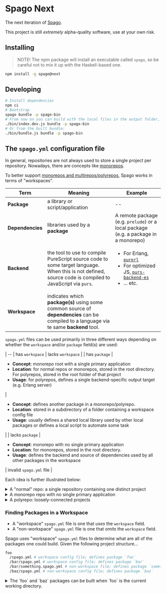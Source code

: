 # Spago Next

The next iteration of [Spago](https://github.com/purescript/spago).

This project is still _extremely_ alpha-quality software, use at your own risk.

## Installing

> NOTE! The npm package will install an executable called `spago`, so be careful not to mix it up with the Haskell-based one.

```bash
npm install -g spago@next
```

## Developing

```bash
# Install dependencies
npm ci
# Bootstrap
spago bundle -p spago-bin
# From now on you can build with the local files in the output folder, e.g.:
./bin/index.dev.js bundle -p spago-bin
# Or from the built bundle:
./bin/bundle.js bundle -p spago-bin
```

## The `spago.yml` configuration file

In general, repositories are not always used to store a single project per repository. Nowadays, there are concepts like [monorepos](https://monorepo.tools/).

To better support [monorepos and multirepos/polyrepos](https://monorepo.tools/), Spago works in terms of "workspaces".

| Term | Meaning | Example |
| - | - | - |
| **Package** | a library or script/application | -- |
| **Dependencies** | libraries used by a **package** | A remote package (e.g. `prelude`) or a local package (e.g. a package in a monorepo) |
| **Backend** | the tool to use to compile PureScript source code to some target language. When this is not defined, source code is compiled to JavaScript via `purs`. | <ul><li>For Erlang, [`purerl`](https://github.com/purerl/purerl)</li><li>For optimized JS, [`purs-backend-es`]()</li><li>... etc.</li></ul> |
| **Workspace** | indicates which **package(s)** using some common source of **dependencies** can be compiled to a language via te same **backend** tool. |

`spago.yml` files can be used primarily in three different ways depending on whether the `workspace` and/or `package` field(s) are used:

| -- | has `workspace` | lacks `workspace` |
| has `package` | <ul><li>**Concept**: monorepo root with a single primary application</li><li>**Location**: for normal repos or monorepos, stored in the root directory. For polyrepos, stored in the root folder of that project</li><li>**Usage**: for polyrepos, defines a single backend-specific output target (e.g. Erlang server)</li></ul> | <ul><li>**Concept**: defines another package in a monorepo/polyrepo.</li><li>**Location**: stored in a subdirectory of a folder containing a workspace config file</li><li>**Usage**: usually defines a shared local library used by other local packages or defines a local script to automate some task</li></ul> |
| lacks `package` | <ul><li>**Concept**: monorepo with no single primary application</li><li>**Location**: for monorepos, stored in the root directory.</li><li>**Usage**: defines the backend and source of dependencies used by all other packages in the workspace</li></ul>  | invalid `spago.yml` file |

Each idea is further illustrated below:

<details>
<summary>A "normal" repo: a single repository containing one distinct project</summary>

Given this project structure...
```
root
  /spago.yml
  /src/Main.purs
```

... the `spago.yml` file would look like this:
```yml
package:
  name: my-random-number-game
  dependencies:
    - prelude
    - effect
    - console

workspace:
  package_set:
    registry: 11.10.0
```

In other words, there is only 1 package named `my-random-number-game` for this workspace.

</details>

<details>
<summary>A monorepo repo with no single primary application</summary>

Given this project structure...
```sh
root
  /spago.yml
#  /src/Main.purs # if the repo has a single primary application
  /core
    /spago.yml
    /src/Types.purs
  /lib1
    /spago.yml
    /src/Types.purs
  /script1
    /spago.yml
    /src/Script1/Main.purs
```

... the `spago.yml` files might look like this:

```yml
# root/spago.yml

# if the repo has a single primary application, this is uncommented
#package:
#  name: core
#  dependencies:
#    - prelude

workspace:
  package_set:
    registry: 11.10.0
```

```yml
# core/spago.yml
package:
  name: core
  dependencies:
    - prelude
```

```yml
# lib/spago.yml
package:
  name: lib1
  dependencies:
    - prelude
    - core
```

```yml
# core/spago.yml
package:
  name: app1
  dependencies:
    - prelude
    - core
```

```yml
# core/spago.yml
package:
  name: app2
  dependencies:
    - prelude
    - core
    - lib1
```

</details>


<details>
<summary>A polyrepo: loosely-connected projects</summary>

Given this project structure...
```diff
root
  /erlang
    /spago.yml
    /src/Main.purs
    /scripts
      /spago.yml
      /src/Scripts/Main.purs
  /node
    /spago.yml
    /src/Main.purs
```

... the `spago.yml` files might look like this:

```yml
# root/erlang/spago.yml
package:
  name: erlang-app
  dependencies:
    - prelude

workspace:
  package_set:
    registry: 11.10.0
  backend:
    cmd: purerl
```

```yml
# root/node/spago.yml
package:
  name: node-app
  dependencies:
    - prelude

workspace:
  package_set:
    registry: 11.10.0
  backend:
    cmd: purs-backend-es
```

</details>

### Finding Packages in a Workspace

- A "workspace" `spago.yml` file is one that *uses* the `workspace` field.
- A "non-workspace" `spago.yml` file is one that *omits* the `workspace` field.

Spago uses "workspace" `spago.yml` files to determine what are all of the packages one could build. Given the following project structure...

```sh
foo
  /spago.yml # workspace config file; defines package `foo`
  /bar/spago.yml # workspace config file; defines package `bar`
  /bar/something.spago.yml # non-workspace file; defines package `something`
  /baz/spago.yml # non-workspace config file; defines package `baz`
```

<details>
<summary>The `foo` and `baz` packages can be built when `foo` is the current working directory.</summary>

When ran from the directory `foo`, Spago will search for a "workspace" config file in the current directory. It finds `foo/spago.yml` and sees that it defines the package `foo`. It will then recurse into all subdirectories of `foo`.
- If it finds another "workspace" config file in these subdirectories (e.g. `foo/bar/spago.yml`), it ignores that entire subdirectory. So packages from `foo/bar/spago.yml` and `foo/bar/something/spago.yml` are excluded
- If it finds a "non-workspace" config files (e.g. `foo/baz/spago.yml`), it includes those packages. 

At the end of this process, `foo` and `baz` are the only packages considered.

### `spago.yml` fields and their meaning

```yml
# optional
package:
  # required, String
  name: my-package-name

  # optional, String
  description: "a useful package"

  # required
  dependencies:
    # One of three options
    #   1. just the package
    - packageName
    #   2. the package, using the widest possible vesrion range
    - packageName: "*"
    #   2. the package, using a specified vesrion range
    - packageName: ">=1.1.1 <2.0.0"

# optional
  bundle:
    # optional, Boolean, whether to minify
    minify: true
    # optional, String, the module name to bundle
    module: Main
    # optional, String, the file to which to output
    outfile: "index.js"
    # optional, "node" or "browser"
    platform: "browser"
    # optional, "app" or "module"
    type: "app"

# optional
  run:
    # optional, String, the module that has the `main :: Effect Unit` function
    main: "Main"
    # optional, Array String, args to pass to the program
    execArgs: 
      - "--cli-arg"
      - "foo"

  # optional
  test:
    # required, String, the module that has the `main :: Effect Unit` function
    main: "Test.Main"
    # optional, Array String, args to pass to the program
    execArgs: 
      - "--cli-arg"
      - "foo"
    # required, see `dependencies` above, additional dependencies for the test
    dependencies:
      - foo

  # optional
  publish:
    # required, Version
    version: 1.0.0
    # required, SPDX-license
    license: BSD-3-Clause
    # optional, location
    location:
      githubOwner: owner
      githubRepo: repo

# Optional
workspace:
  # optional
  package_set:
    # either registry address
    # https://raw.githubusercontent.com/purescript/registry/main/package-sets/11.10.0.json
    registry: 11.10.0
    # or package set address
    url: "https://raw.githubusercontent.com/purescript/package-sets/psc-0.15.7-20230207/packages.json"
    # optional hash
    hash: "sha-356: "

  # optional
  extra_packages:
    # either 1) a remote package, which is one of the following
    #   1a. registry version
    - packageName: ">=1.0.0 <2.0.0"
    #   1b. git package
    - packageName:
        # required, the git repo
        git: https://github.com/purescript/registry-dev.git
        # required, branch, commit, or tag
        ref: 68dddd9351f256980454bc2c1d0aea20e4d53fa9
        # Optional, the folder within the repo to use for source globs
        subdir: lib
        # optional, see dependencies above
        dependencies: 
          - foo
    #   1c. legacy package (Haskell spago.dhall)
    - packageName:
        repo: "https://github.com/purescript/purescript-prelude.git"
        version: "v6.0.1"
        dependencies:
          - prelude
          - effect
          - console

    # or 2) a local package
    - packageName: 
        path: "path/to/file"
  
  # optional
  backend:
    # required, string, the name of the backend binary to use
    cmd: "node"
    # optional, Array String
    args:
      - "arg1"
      - "arg2"
      - "arg3"

  # optional
  build_opts:
    # optional, the `purs compile` output directory
    output: "output"
    # optional, Boolean, fail the build if `spago.yml` has redundant/missing packages
    pedantic_packages: false
```

### FAQs

#### Why switch from `spago.dhall` to `spago.yml`?

See `some link here...`.
